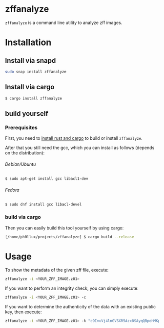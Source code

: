 # zffanalyze

```zffanalyze``` is a command line utility to analyze zff images.

# Installation

## Install via snapd

```bash
sudo snap install zffanalyze
```

## Install via cargo

```bash
$ cargo install zffanalyze
```

## build yourself

### Prerequisites
First, you need to [install rust and cargo](https://rustup.rs/) to build or install ```zffanalyze```.

After that you still need the gcc, which you can install as follows (depends on the distribution):
###### Debian/Ubuntu
```bash
$ sudo apt-get install gcc libacl1-dev
```
###### Fedora
```bash
$ sudo dnf install gcc libacl-devel
```

### build via cargo

Then you can easily build this tool yourself by using cargo:
```bash
[/home/ph0llux/projects/zffanalyze] $ cargo build --release
```

# Usage

To show the metadata of the given zff file, execute:
```bash
zffanalyze -i <YOUR_ZFF_IMAGE.z01>
```

If you want to perform an integrity check, you can simply execute:
```bash
zffanalyze -i <YOUR_ZFF_IMAGE.z01> -c
```

If you want to determine the authenticity of the data with an existing public key, then execute:
```bash
zffanalyze -i <YOUR_ZFF_IMAGE.z01> -k "c9IvuVj4lnGVSXR5Azx8SAyqQBpeHMKpB/4v8/Cj4Ew="
```